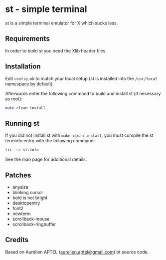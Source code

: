# st - simple terminal
st is a simple terminal emulator for X which sucks less.

## Requirements
In order to build st you need the Xlib header files.

## Installation
Edit `config.mk` to match your local setup (st is installed into
the `/usr/local` namespace by default).

Afterwards enter the following command to build and install st (if
necessary as root):

```sh
make clean install
```

## Running st
If you did not install st with `make clean install`, you must compile
the st terminfo entry with the following command:

```sh
tic -sx st.info
```

See the man page for additional details.

## Patches
* anysize
* blinking cursor
* bold is not bright
* desktopentry
* font2
* newterm
* scrollback-mouse
* scrollback-ringbuffer

## Credits
Based on Aurélien APTEL (aurelien.aptel@gmail.com) bt source code.
